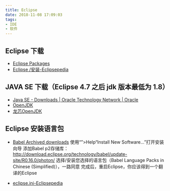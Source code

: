```yaml
---
title: Eclipse
date: 2018-11-08 17:09:03
tags: 
- IDE
- 软件
---
```


<!-- more -->

## Eclipse 下载
- [Eclipse Packages](http://www.eclipse.org/downloads/packages/)
- [Eclipse /安装-Eclipsepedia](https://wiki.eclipse.org/Eclipse/Installation#Install_a_JVM)

## JAVA SE 下载（Eclipse 4.7 之后 jdk 版本最低为 1.8）
- [Java SE - Downloads | Oracle Technology Network | Oracle](http://www.oracle.com/technetwork/java/javase/downloads/index.html)
- [OpenJDK](http://openjdk.java.net/)
- [龙芯OpenJDK](http://www.loongnix.org/index.php/Java)

## Eclipse 安装语言包
- [Babel Archived downloads](https://archive.eclipse.org/technology/babel/)
使用“”>Help“Install New Software...”打开安装向导
添加Babel p2存储库：http://download.eclipse.org/technology/babel/update-site/R0.16.0/photon/
选择/安装您选择的语言包（Babel Language Packs in Chinese (Simplified)），一路同意
完成后，重启Eclipse，你应该得到一个翻译的Eclipse

- [eclipse.ini-Eclipsepedia](https://wiki.eclipse.org/Eclipse.ini)